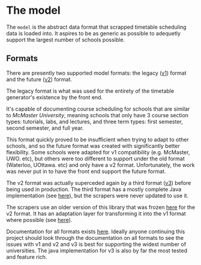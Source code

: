 # The model

The `model` is the abstract data format that scrapped timetable scheduling data is loaded into. It aspires to be as generic as possible to adequetly support the largest number of schools possible.

## Formats

There are presently two supported model formats: the legacy ([v1](format/v1.md)) format and the future ([v2](format/v2/md)) format.

The legacy format is what was used for the entirety of the timetable generator's existence by the front end.

It's capable of documenting course scheduling for schools that are similar to *McMaster University*, meaning schools that only have 3 course section types: tutorials, labs, and lectures, and three term types: first semester, second semester, and full year.

This format quickly proved to be insufficient when trying to adapt to other schools, and so the future format was created with significantly better flexibility. Some schools were adapted for v1 compatibility (e.g. McMaster, UWO. etc), but others were too different to support under the old format (Waterloo, UOttawa. etc) and only have a v2 format. Unfortunately, the work was never put in to have the front end support the future format.

The v2 format was actually superceded again by a third format ([v3](format/v3.md)) before being used in production. The third format has a mostly complete Java implementation (see [here](java/)), but the scrapers were never updated to use it.

The scrapers use an older version of this library that was frozen [here](../scrapers/ttg-java-api) for the v2 format. It has an adaptation layer for transforming it into the v1 format where possible (see [here](../scrapers/scraper-framework/src/main/java/com/timetablegenerator/scraper/serialize/LegacyJsonGenerator.java)).

Documentation for all formats exists [here](../format). Ideally anyone continuing this project should look through the documentation on all formats to see the issues with v1 and v2 and v3 is best for supporting the widest number of universities. The java implementation for v3 is also by far the most tested and feature rich.
